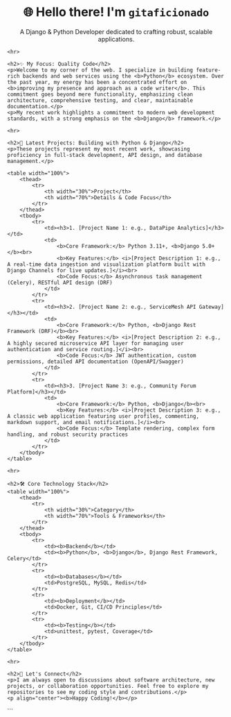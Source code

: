 <div id="readme">
    <h1 align="center">🌐 Hello there! I'm <code>gitaficionado</code></h1>
    <p align="center">A Django & Python Developer dedicated to crafting robust, scalable applications.</p>

    <hr>

    <h2>✨ My Focus: Quality Code</h2>
    <p>Welcome to my corner of the web. I specialize in building feature-rich backends and web services using the <b>Python</b> ecosystem. Over the past year, my energy has been a concentrated effort on <b>improving my presence and approach as a code writer</b>. This commitment goes beyond mere functionality, emphasizing clean architecture, comprehensive testing, and clear, maintainable documentation.</p>
    <p>My recent work highlights a commitment to modern web development standards, with a strong emphasis on the <b>Django</b> framework.</p>

    <hr>

    <h2>🚀 Latest Projects: Building with Python & Django</h2>
    <p>These projects represent my most recent work, showcasing proficiency in full-stack development, API design, and database management.</p>

    <table width="100%">
        <thead>
            <tr>
                <th width="30%">Project</th>
                <th width="70%">Details & Code Focus</th>
            </tr>
        </thead>
        <tbody>
            <tr>
                <td><h3>1. [Project Name 1: e.g., DataPipe Analytics]</h3></td>
                <td>
                    <b>Core Framework:</b> Python 3.11+, <b>Django 5.0+</b><br>
                    <b>Key Features:</b> <i>[Project Description 1: e.g., A real-time data ingestion and visualization platform built with Django Channels for live updates.]</i><br>
                    <b>Code Focus:</b> Asynchronous task management (Celery), RESTful API design (DRF)
                </td>
            </tr>
            <tr>
                <td><h3>2. [Project Name 2: e.g., ServiceMesh API Gateway]</h3></td>
                <td>
                    <b>Core Framework:</b> Python, <b>Django Rest Framework (DRF)</b><br>
                    <b>Key Features:</b> <i>[Project Description 2: e.g., A highly secured microservice API layer for managing user authentication and service routing.]</i><br>
                    <b>Code Focus:</b> JWT authentication, custom permissions, detailed API documentation (OpenAPI/Swagger)
                </td>
            </tr>
            <tr>
                <td><h3>3. [Project Name 3: e.g., Community Forum Platform]</h3></td>
                <td>
                    <b>Core Framework:</b> Python, <b>Django</b><br>
                    <b>Key Features:</b> <i>[Project Description 3: e.g., A classic web application featuring user profiles, commenting, markdown support, and email notifications.]</i><br>
                    <b>Code Focus:</b> Template rendering, complex form handling, and robust security practices
                </td>
            </tr>
        </tbody>
    </table>

    <hr>

    <h2>🛠️ Core Technology Stack</h2>
    <table width="100%">
        <thead>
            <tr>
                <th width="30%">Category</th>
                <th width="70%">Tools & Frameworks</th>
            </tr>
        </thead>
        <tbody>
            <tr>
                <td><b>Backend</b></td>
                <td><b>Python</b>, <b>Django</b>, Django Rest Framework, Celery</td>
            </tr>
            <tr>
                <td><b>Databases</b></td>
                <td>PostgreSQL, MySQL, Redis</td>
            </tr>
            <tr>
                <td><b>Deployment</b></td>
                <td>Docker, Git, CI/CD Principles</td>
            </tr>
            <tr>
                <td><b>Testing</b></td>
                <td>unittest, pytest, Coverage</td>
            </tr>
        </tbody>
    </table>

    <hr>

    <h2>🤝 Let's Connect</h2>
    <p>I am always open to discussions about software architecture, new projects, or collaboration opportunities. Feel free to explore my repositories to see my coding style and contributions.</p>
    <p align="center"><b>Happy Coding!</b></p>
</div>
```
<!--
**gitaficionado/gitaficionado** is a ✨ _special_ ✨ repository because its `README.md` (this file) appears on your GitHub profile.

Here are some ideas to get you started:

- 🔭 I’m currently working on ...
- 🌱 I’m currently learning ...
- 👯 I’m looking to collaborate on ...
- 🤔 I’m looking for help with ...
- 💬 Ask me about ...
- 📫 How to reach me: ...
- 😄 Pronouns: ...
- ⚡ Fun fact: ...
-->
